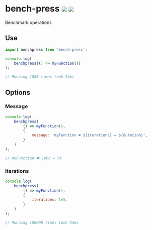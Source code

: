 # bench-press [![](https://img.shields.io/npm/v/bench-press.svg)](https://www.npmjs.com/package/bench-press) [![](https://img.shields.io/badge/source--000000.svg?logo=github&style=social)](https://github.com/omrilotan/mono/tree/master/packages/bench-press)


Benchmark operations

## Use

```js
import benchpress from 'bench-press';

console.log(
    benchpress(() => myFunction())
);

// Running 1000 times took 54ms
```
## Options

### Message
```js
console.log(
    benchpress(
        () => myFunction(),
        {
            message: 'myFunction ✖ ${iterations} = ${duration}',
        }
    )
);

// myFunction ✖ 1000 = 54
```

### Iterations
```js
console.log(
    benchpress(
        () => myFunction(),
        {
            iterations: 1e5,
        }
    )
);

// Running 100000 times took 54ms
```

